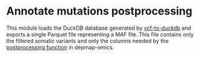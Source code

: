 # Annotate mutations postprocessing

This module loads the DuckDB database generated by [vcf-to-duckdb](https://github.com/broadinstitute/vcf-to-duckdb) and exports a single Parquet file representing a MAF file. This file contains only the filtered somatic variants and only the columns needed by the [postprocessing function](https://github.com/broadinstitute/depmap_omics/blob/master/depmapomics/mutations.py#L440) in depmap-omics.
